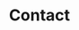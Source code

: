 ---
title: "Contact"
permalink: /contact/
header:
  image: "/images/timp.jpg"
  actions:
    - label: "Send me an email"
      url: "mailto:19jdp71@gmail.com"
---